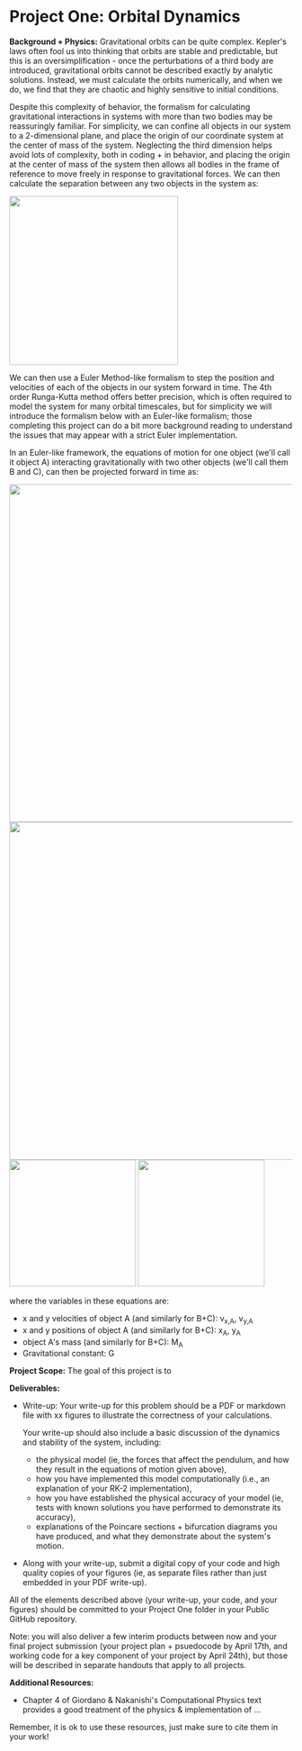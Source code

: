 Project One: Orbital Dynamics
=====================

**Background + Physics:** Gravitational orbits can be quite complex. Kepler's laws often fool us into thinking that orbits are stable and predictable, but this is an oversimplification - once the perturbations of a third body are introduced, gravitational orbits cannot be described exactly by analytic solutions. Instead, we must calculate the orbits numerically, and when we do, we find that they are chaotic and highly sensitive to initial conditions.

Despite this complexity of behavior, the formalism for calculating gravitational interactions in systems with more than two bodies may be reassuringly familiar. For simplicity, we can confine all objects in our system to a 2-dimensional plane, and place the origin of our coordinate system at the center of mass of the system. Neglecting the third dimension helps avoid lots of complexity, both in coding + in behavior, and placing the origin at the center of mass of the system then allows all bodies in the frame of reference to move freely in response to gravitational forces.  We can then calculate the separation between any two objects in the system as:

<img src="https://github.com/PHYS486-S22/PHYS486-S22/blob/main/ProjectOne/Figures/separation.png" width="300">

We can then use a Euler Method-like formalism to step the position and velocities of each of the objects in our system forward in time. The 4th order Runga-Kutta method offers better precision, which is often required to model the system for many orbital timescales, but for simplicity we will introduce the formalism below with an Euler-like formalism; those completing this project can do a bit more background reading to understand the issues that may appear with a strict Euler implementation.

In an Euler-like framework, the equations of motion for one object (we'll call it object A) interacting gravitationally with two other objects (we'll call them B and C), can then be projected forward in time as:

<img src="https://github.com/PHYS486-S22/PHYS486-S22/blob/main/ProjectOne/Figures/vx_equation.png" width="600">

<img src="https://github.com/PHYS486-S22/PHYS486-S22/blob/main/ProjectOne/Figures/vy_equation.png" width="600">

<img src="https://github.com/PHYS486-S22/PHYS486-S22/blob/main/ProjectOne/Figures/x_equation.png" width="225">

<img src="https://github.com/PHYS486-S22/PHYS486-S22/blob/main/ProjectOne/Figures/y_equation.png" width="225">

where the variables in these equations are:

* x and y velocities of object A (and similarly for B+C): v<sub>x,A</sub>, v<sub>y,A</sub> 
* x and y positions of object A (and similarly for B+C): x<sub>A</sub>, y<sub>A</sub>
* object A's mass (and similarly for B+C): M<sub>A</sub> 
* Gravitational constant: G



**Project Scope:** The goal of this project is to 

**Deliverables:**

* Write-up: Your write-up for this problem should be a PDF or markdown file with xx figures to illustrate the correctness of your calculations.  

	Your write-up should also include a basic discussion of the dynamics and stability of the system, including:
    
    * the physical model (ie, the forces that affect the pendulum, and how they result in the equations of motion given above), 
    * how you have implemented this model computationally (i.e., an explanation of your RK-2 implementation),
    * how you have established the physical accuracy of your model (ie, tests with known solutions you have performed to demonstrate its accuracy),  
    * explanations of the Poincare sections + bifurcation diagrams you have produced, and what they demonstrate about the system's motion. 

* Along with your write-up, submit a digital copy of your code and high quality copies of your figures (ie, as separate files rather than just embedded in your PDF write-up). 

All of the elements described above (your write-up, your code, and your figures) should be committed to your Project One folder in your Public GitHub repository.  

Note: you will also deliver a few interim products between now and your final project submission (your project plan + psuedocode by April 17th, and working code for a key component of your project by April 24th), but those will be described in separate handouts that apply to all projects.


**Additional Resources:** 

* Chapter 4 of Giordano & Nakanishi's Computational Physics text provides a good treatment of the physics & implementation of ...



Remember, it is ok to use these resources, just make sure to cite them in your work!
